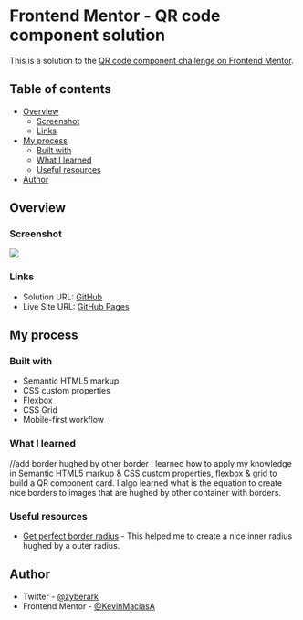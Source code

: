 # Frontend Mentor - QR code component solution

This is a solution to the [QR code component challenge on Frontend Mentor](https://www.frontendmentor.io/challenges/qr-code-component-iux_sIO_H).

## Table of contents

- [Overview](#overview)
  - [Screenshot](#screenshot)
  - [Links](#links)
- [My process](#my-process)
  - [Built with](#built-with)
  - [What I learned](#what-i-learned)
  - [Useful resources](#useful-resources)
- [Author](#author)

## Overview

### Screenshot

![](https://i.imgur.com/H3mgNof.png)

### Links

- Solution URL: [GitHub](https://github.com/KevinMaciasA/QR-code-component)
- Live Site URL: [GitHub Pages](https://kevinmaciasa.github.io/QR-code-component/)

## My process

### Built with

- Semantic HTML5 markup
- CSS custom properties
- Flexbox
- CSS Grid
- Mobile-first workflow

### What I learned

//add border hughed by other border
I learned how to apply my knowledge in Semantic HTML5 markup & CSS custom properties, flexbox & grid to build a QR component card. I algo learned what is the equation to create nice borders to images that are hughed by other container with borders.

### Useful resources

- [Get perfect border radius](https://twitter.com/wesbos/status/1605228182877110272) - This helped me to create a nice inner radius hughed by a outer radius.

## Author

- Twitter - [@zyberark](https://www.twitter.com/zyberark)
- Frontend Mentor - [@KevinMaciasA](https://www.frontendmentor.io/profile/KevinMaciasA)
